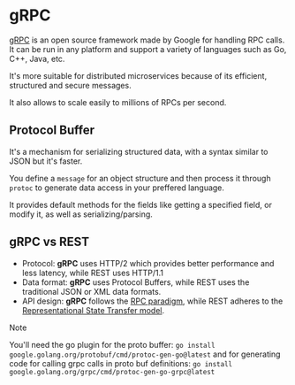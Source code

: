 # gRPC

[gRPC](https://grpc.io/) is an open source framework made by Google for handling RPC calls. It can be run in any platform and support a variety of languages such as Go, C++, Java, etc.

It's more suitable for distributed microservices because of its efficient, structured and secure messages.

It also allows to scale easily to millions of RPCs per second.

## Protocol Buffer
It's a mechanism for serializing structured data, with a syntax similar to JSON but it's faster.

You define a `message` for an object structure and then process it through `protoc` to generate data access in your preffered language.

It provides default methods for the fields like getting a specified field, or modify it, as well as serializing/parsing.

## gRPC vs REST
- Protocol: **gRPC** uses HTTP/2 which provides better performance and less latency, while REST uses HTTP/1.1
- Data format: **gRPC** uses Protocol Buffers, while REST uses the traditional JSON or XML data formats.
- API design: **gRPC** follows the [RPC paradigm](https://en.wikipedia.org/wiki/Remote_procedure_call), while REST adheres to the [Representational State Transfer model](https://en.wikipedia.org/wiki/REST).

>[!NOTE]
>You'll need the go plugin for the proto buffer: `go install google.golang.org/protobuf/cmd/protoc-gen-go@latest` and for generating code for calling grpc calls in proto buf definitions: `go install google.golang.org/grpc/cmd/protoc-gen-go-grpc@latest`

